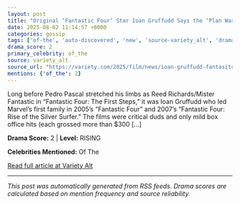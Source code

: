 ```yaml
---
layout: post
title: "Original ‘Fantastic Four’ Star Ioan Gruffudd Says the ‘Plan Was to Do Three Movies’ but Studio Cut Franchise Short: ‘Decisions Beyond My Control’"
date: 2025-08-02 11:14:57 +0000
categories: gossip
tags: ['of-the', 'auto-discovered', 'new', 'source-variety_alt', 'drama-rising']
drama_score: 2
primary_celebrity: of_the
source: variety_alt
source_url: "https://variety.com/2025/film/news/ioan-gruffudd-fantasitc-four-franchis-cut-short-1236476454/"
mentions: {'of_the': 2}
---
```


Long before Pedro Pascal stretched his limbs as Reed Richards/Mister Fantastic in &#8220;Fantastic Four: The First Steps,&#8221; it was Ioan Gruffudd who led Marvel&#8217;s first family in 2005&#8217;s &#8220;Fantastic Four&#8221; and 2007&#8217;s &#8220;Fantastic Four: Rise of the Silver Surfer.&#8221; The films were critical duds and only mild box office hits (each grossed more than $300 [&#8230;]

**Drama Score:** 2 | **Level:** RISING

**Celebrities Mentioned:** Of The

[Read full article at Variety Alt](https://variety.com/2025/film/news/ioan-gruffudd-fantasitc-four-franchis-cut-short-1236476454/)

---
*This post was automatically generated from RSS feeds. Drama scores are calculated based on mention frequency and source reliability.*
